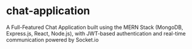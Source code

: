 # chat-application
A Full-Featured Chat Application built using the MERN Stack (MongoDB, Express.js, React, Node.js), with JWT-based authentication and real-time communication powered by Socket.io
